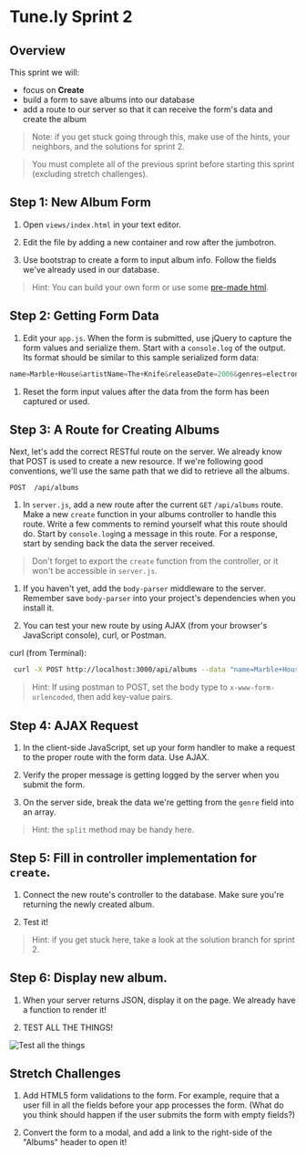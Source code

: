 # Tune.ly Sprint 2

## Overview

This sprint we will:
* focus on **Create**
* build a form to save albums into our database
* add a route to our server so that it can receive the form's data and create the album

> Note: if you get stuck going through this, make use of the hints, your neighbors, and the solutions for sprint 2.

> You must complete all of the previous sprint before starting this sprint (excluding stretch challenges).

## Step 1: New Album Form

1. Open `views/index.html` in your text editor.

1. Edit the file by adding a new container and row after the jumbotron.

1. Use bootstrap to create a form to input album info.  Follow the fields we've already used in our database.

> Hint: You can build your own form or use some [pre-made html](/docs/code_samples/sprint2_form.html).


## Step 2: Getting Form Data

1. Edit your `app.js`. When the form is submitted, use jQuery to capture the form values and serialize them.  Start with a  `console.log` of the output. Its format should be similar to this sample serialized form data:

  ```js
  name=Marble+House&artistName=The+Knife&releaseDate=2006&genres=electronica%2C+synth+pop%2C+trip+hop
  ```

1. Reset the form input values after the data from the form has been captured or used.

## Step 3: A Route for Creating Albums

Next, let's add the correct RESTful route on the server.  We already know that POST is used to create a new resource.  If we're following good conventions, we'll use the same path that we did to retrieve all the albums.

```
POST  /api/albums
```

1. In `server.js`, add a new route after the current `GET` `/api/albums` route.  Make a new `create` function in your albums controller to handle this route.  Write a few comments to remind yourself what this route should do.  Start by `console.log`ing a message in this route.  For a response, start by sending back the data the server received.

  > Don't forget to export the `create` function from the controller, or it won't be accessible in `server.js`.

1. If you haven't yet, add the `body-parser` middleware to the server. Remember save `body-parser` into your project's dependencies when you install it.

1. You can test your new route by using AJAX (from your browser's JavaScript console), curl, or Postman.

curl (from Terminal):
```bash
 curl -X POST http://localhost:3000/api/albums --data "name=Marble+House&artistName=The+Knife&releaseDate=2006&genres=electronica%2C+synth+pop%2C+trip+hop"
```

> Hint: If using postman to POST, set the body type to `x-www-form-urlencoded`, then add key-value pairs.




## Step 4: AJAX Request

1. In the client-side JavaScript, set up your form handler to make a request to the proper route with the form data. Use AJAX.

1. Verify the proper message is getting logged by the server when you submit the form.

1. On the server side, break the data we're getting from the `genre` field into an array.

> Hint: the `split` method may be handy here.

## Step 5: Fill in controller implementation for `create`.

1. Connect the new route's controller to the database.  Make sure you're returning the newly created album.

1. Test it!

> Hint: if you get stuck here, take a look at the solution branch for sprint 2.

## Step 6: Display new album.

1. When your server returns JSON, display it on the page.  We already have a function to render it!

1. TEST ALL THE THINGS!

  ![Test all the things](http://www.daedtech.com/wp-content/uploads/2012/12/TestAllTheThings-300x225.jpg)

## Stretch Challenges

1. Add HTML5 form validations to the form.  For example, require that a user fill in all the fields before your app processes the form. (What do you think should happen if the user submits the form with empty fields?)

1. Convert the form to a modal, and add a link to the right-side of the "Albums" header to open it!
